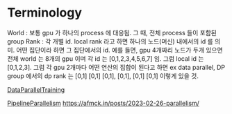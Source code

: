 # Terminology

World : 보통 gpu 가 하나의 process 에 대응됨. 그 때, 전체 process 들이 포함된 group
Rank : 각 개별 id. local rank 라고 하면 하나의 노드(머신) 내에서의 id 를 의미. 어떤 집단이라 하면 그 집단에서의 id.
예를 들면, gpu 4개짜리 노드가 두개 있으면 전체 world 는 8개의 gpu 이며 각 id 는 \[0,1,2,3,4,5,6,7\] 임.
그럼 local id 는 \[0,1,2,3\]. 그럼 각 gpu 2개마다 어떤 연산의 집합이 된다고 하면
ex data parallel, DP group 에서의 dp rank 는 \[0,1\] \[0,1\] \[0,1\], \[0,1\], \[0,1\] \[0,1\] 이렇게 있을 것.

[DataParallelTraining](https://siboehm.com/articles/22/data-parallel-training)

[PipelineParallelism](https://siboehm.com/articles/22/pipeline-parallel-training)
https://afmck.in/posts/2023-02-26-parallelism/
